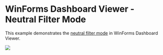 # WinForms Dashboard Viewer - Neutral Filter Mode

This example demonstrates the [neutral filter mode](https://docs.devexpress.com/Dashboard/400262) in WinForms Dashboard Viewer.

![](https://github.com/DevExpress-Examples/winforms-dashboard-viewer-neutral-filter-mode/blob/18.2.1%2B/images/winforms-dashboard-viewer-neutral-filter-mode.png)
